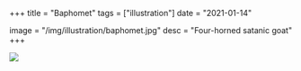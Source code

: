 +++
title = "Baphomet"
tags = ["illustration"]
date = "2021-01-14"

image = "/img/illustration/baphomet.jpg"
desc = "Four-horned satanic goat"
+++

![](/img/illustration/baphomet.jpg)
